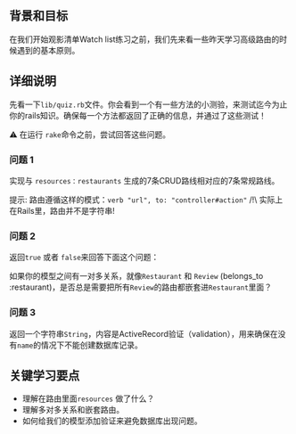 ## 背景和目标

在我们开始观影清单Watch list练习之前，我们先来看一些昨天学习高级路由的时候遇到的基本原则。

## 详细说明

先看一下`lib/quiz.rb`文件。你会看到一个有一些方法的小测验，来测试迄今为止你的rails知识。确保每一个方法都返回了正确的信息，并通过了这些测试！

⚠️ 在运行 `rake`命令之前，尝试回答这些问题。

### 问题 1
实现与 `resources：restaurants` 生成的7条CRUD路线相对应的7条常规路线。

提示: 路由遵循这样的模式：`verb "url", to: "controller#action"`
/!\ 实际上在Rails里，路由并不是字符串!

### 问题 2
返回`true` 或者 `false`来回答下面这个问题：

如果你的模型之间有一对多关系，就像`Restaurant` 和 `Review` (belongs_to :restaurant)，是否总是需要把所有`Review`的路由都嵌套进`Restaurant`里面？

### 问题 3

返回一个字符串`String`，内容是ActiveRecord验证（validation），用来确保在没有`name`的情况下不能创建数据库记录。

## 关键学习要点

- 理解在路由里面`resources` 做了什么？
- 理解多对多关系和嵌套路由。
- 如何给我们的模型添加验证来避免数据库出现问题。
